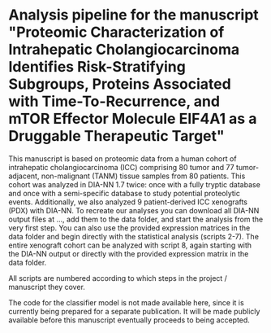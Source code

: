 # Analysis pipeline for the manuscript "Proteomic Characterization of Intrahepatic Cholangiocarcinoma Identifies Risk-Stratifying Subgroups, Proteins Associated with Time-To-Recurrence, and mTOR Effector Molecule EIF4A1 as a Druggable Therapeutic Target"

This manuscript is based on proteomic data from a human cohort of intrahepatic cholangiocarcinoma (ICC) comprising 80 tumor and 77 tumor-adjacent, non-malignant (TANM) tissue samples from 80 patients. This cohort was analyzed in DIA-NN 1.7 twice: once with a fully tryptic database and once with a semi-specific database to study potential proteolytic events. Additionally, we also analyzed 9 patient-derived ICC xenografts (PDX) with DIA-NN. To recreate our analyses you can download all DIA-NN output files at ..., add them to the data folder, and start the analysis from the very first step. You can also use the provided expression matrices in the data folder and begin directly with the statistical analysis (scripts 2-7). The entire xenograft cohort can be analyzed with script 8, again starting with the DIA-NN output or directly with the provided expression matrix in the data folder.

All scripts are numbered according to which steps in the project / manuscript they cover. 

The code for the classifier model is not made available here, since it is currently being prepared for a separate publication. It will be made publicly available before this manuscript eventually proceeds to being accepted.
